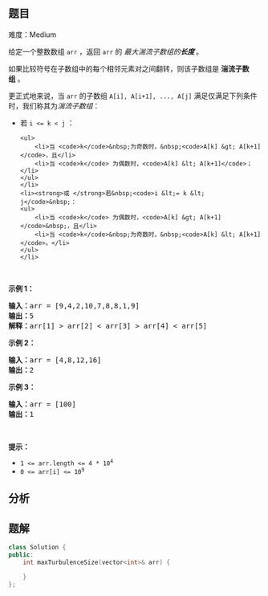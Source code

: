 
## 题目
难度：Medium
<p>给定一个整数数组 <code>arr</code>&nbsp;，返回 <code>arr</code>&nbsp;的&nbsp;<em>最大湍流子数组的<strong>长度</strong></em><strong>&nbsp;</strong>。</p>

<p>如果比较符号在子数组中的每个相邻元素对之间翻转，则该子数组是&nbsp;<strong>湍流子数组</strong>&nbsp;。</p>

<p>更正式地来说，当 <code>arr</code>&nbsp;的子数组&nbsp;<code>A[i], A[i+1], ..., A[j]</code>&nbsp;满足仅满足下列条件时，我们称其为<em>湍流子数组</em>：</p>

<ul>
	<li>若&nbsp;<code>i &lt;= k &lt; j</code>&nbsp;：

	<ul>
		<li>当 <code>k</code>&nbsp;为奇数时，&nbsp;<code>A[k] &gt; A[k+1]</code>，且</li>
		<li>当 <code>k</code> 为偶数时，<code>A[k] &lt; A[k+1]</code>；</li>
	</ul>
	</li>
	<li><strong>或 </strong>若&nbsp;<code>i &lt;= k &lt; j</code>&nbsp;：
	<ul>
		<li>当 <code>k</code> 为偶数时，<code>A[k] &gt; A[k+1]</code>&nbsp;，且</li>
		<li>当 <code>k</code>&nbsp;为奇数时，&nbsp;<code>A[k] &lt; A[k+1]</code>。</li>
	</ul>
	</li>
</ul>

<p>&nbsp;</p>

<p><strong>示例 1：</strong></p>

<pre>
<strong>输入：</strong>arr = [9,4,2,10,7,8,8,1,9]
<strong>输出：</strong>5
<strong>解释：</strong>arr[1] &gt; arr[2] &lt; arr[3] &gt; arr[4] &lt; arr[5]</pre>

<p><strong>示例 2：</strong></p>

<pre>
<strong>输入：</strong>arr = [4,8,12,16]
<strong>输出：</strong>2
</pre>

<p><strong>示例 3：</strong></p>

<pre>
<strong>输入：</strong>arr = [100]
<strong>输出：</strong>1
</pre>

<p>&nbsp;</p>

<p><strong>提示：</strong></p>

<ul>
	<li><code>1 &lt;= arr.length &lt;= 4 * 10<sup>4</sup></code></li>
	<li><code>0 &lt;= arr[i] &lt;= 10<sup>9</sup></code></li>
</ul>

## 分析

## 题解
```cpp
class Solution {
public:
    int maxTurbulenceSize(vector<int>& arr) {

    }
};
```